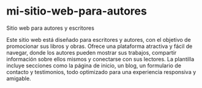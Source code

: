 # mi-sitio-web-para-autores
Sitio web para autores y escritores

Este sitio web está diseñado para escritores y autores, con el objetivo de promocionar sus libros y obras. Ofrece una plataforma atractiva y fácil de navegar, donde los autores pueden mostrar sus trabajos, compartir información sobre ellos mismos y conectarse con sus lectores. La plantilla incluye secciones como la página de inicio, un blog, un formulario de contacto y testimonios, todo optimizado para una experiencia responsiva y amigable.



